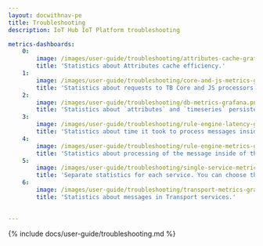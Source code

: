 ```yaml
---
layout: docwithnav-pe
title: Troubleshooting
description: IoT Hub IoT Platform troubleshooting

metrics-dashboards:
    0:
        image: /images/user-guide/troubleshooting/attributes-cache-grafana.png
        title: 'Statistics about Attributes cache efficiency.'
    1:
        image: /images/user-guide/troubleshooting/core-and-js-metrics-grafana.png
        title: 'Statistics about requests to TB Core and JS processors.'
    2:
        image: /images/user-guide/troubleshooting/db-metrics-grafana.png
        title: 'Statistics about `attributes` and `timeseries` persistence to the PostgreSQL.'
    3:
        image: /images/user-guide/troubleshooting/rule-engine-latency-grafana.png
        title: 'Statistics about time it took to process messages inside of the Rule Engine.'
    4:
        image: /images/user-guide/troubleshooting/rule-engine-metrics-grafana.png
        title: 'Statistics about processing of the message inside of the Rule Engine.'
    5:
        image: /images/user-guide/troubleshooting/single-service-metrics-grafana.png
        title: 'Separate statistics for each service. You can choose the service in the upper left corner.'
    6:
        image: /images/user-guide/troubleshooting/transport-metrics-grafana.png
        title: 'Statistics about messages in Transport services.'
  

---
```


{% include docs/user-guide/troubleshooting.md %}

